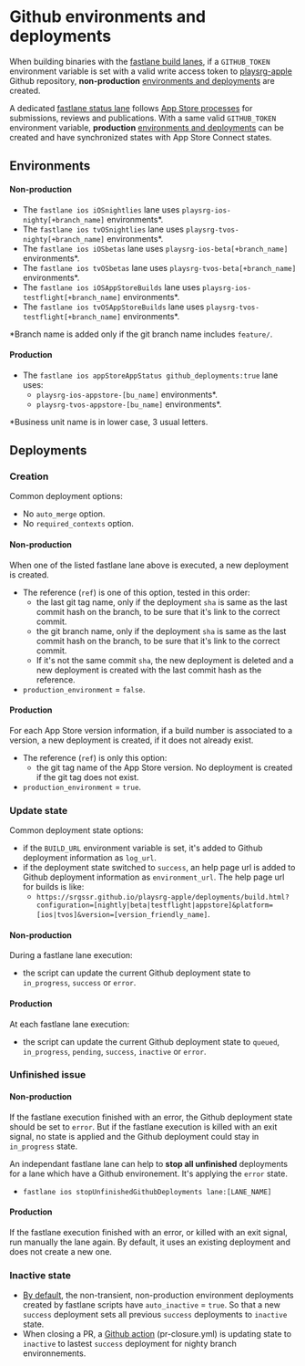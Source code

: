 # Github environments and deployments

When building binaries with the [fastlane build lanes](RELEASE_CHECKLIST.md#fastlane-on-playcity-ci), if a `GITHUB_TOKEN` environment variable is set with a valid write access token to [playsrg-apple](https://github.com/SRGSSR/playsrg-apple) Github repository, **non-production** [environments and deployments](https://github.com/SRGSSR/playsrg-apple/deployments) are created.

A dedicated [fastlane status lane](RELEASE_CHECKLIST.md#appstore-and-testflight-review-status) follows [App Store processes](https://developer.apple.com/ios/submit/) for submissions, reviews and publications. With a same valid `GITHUB_TOKEN` environment variable, **production** [environments and deployments](https://github.com/SRGSSR/playsrg-apple/deployments) can be created and have synchronized states with App Store Connect states.

## Environments

#### Non-production
-  The `fastlane ios iOSnightlies` lane uses `playsrg-ios-nighty[+branch_name]` environments*.
-  The `fastlane ios tvOSnightlies` lane uses `playsrg-tvos-nighty[+branch_name]` environments*.
-  The `fastlane ios iOSbetas` lane uses `playsrg-ios-beta[+branch_name]` environments*.
-  The `fastlane ios tvOSbetas` lane uses `playsrg-tvos-beta[+branch_name]` environments*.
-  The `fastlane ios iOSAppStoreBuilds` lane uses `playsrg-ios-testflight[+branch_name]` environments*.
-  The `fastlane ios tvOSAppStoreBuilds` lane uses `playsrg-tvos-testflight[+branch_name]` environments*.

\*Branch name is added only if the git branch name includes `feature/`.

#### Production
-  The `fastlane ios appStoreAppStatus github_deployments:true` lane uses:
	-  `playsrg-ios-appstore-[bu_name]` environments*.
	-  `playsrg-tvos-appstore-[bu_name]` environments*.

\*Business unit name is in lower case, 3 usual letters.

## Deployments

### Creation

Common deployment options:

- No `auto_merge` option.
- No `required_contexts` option.

#### Non-production
When one of the listed fastlane lane above is executed, a new deployment is created.

- The reference (`ref`) is one of this option, tested in this order:
	- the last git tag name, only if the deployment `sha` is same as the last commit hash on the branch, to be sure that it's link to the correct commit.
	- the git branch name, only if the deployment `sha` is same as the last commit hash on the branch, to be sure that it's link to the correct commit.
	- If it's not the same commit `sha`, the new deployment is deleted and a new deployment is created with the last commit hash as the reference.
- `production_environment` = `false`.

#### Production
For each App Store version information, if a build number is associated to a version, a new deployment is created, if it does not already exist.

- The reference (`ref`) is only this option:
	- the git tag name of the App Store version. No deployment is created if the git tag does not exist.
- `production_environment` = `true`.

### Update state

Common deployment state options:

-  if the `BUILD_URL` environment variable is set, it's added to Github deployment information as `log_url`.
- if the deployment state switched to `success`, an help page url is added to Github deployment information as `environment_url`. The help page url for builds is like:
  - `https://srgssr.github.io/playsrg-apple/deployments/build.html?configuration=[nightly|beta|testflight|appstore]&platform=[ios|tvos]&version=[version_friendly_name]`.

#### Non-production
During a fastlane lane execution:

- the script can update the current Github deployment state to `in_progress`, `success` or `error`.

#### Production
At each fastlane lane execution:

- the script can update the current Github deployment state to `queued`, `in_progress`, `pending`, `success`, `inactive` or `error`.

### Unfinished issue

#### Non-production
If the fastlane execution finished with an error, the Github deployment state should be set to `error`. But if the fastlane execution is killed with an exit signal, no state is applied and the Github deployment could stay in `in_progress` state.

An independant fastlane lane can help to **stop all unfinished** deployments for a lane which have a Github environement. It's applying the `error` state.

- `fastlane ios stopUnfinishedGithubDeployments lane:[LANE_NAME]`

#### Production

If the fastlane execution finished with an error, or killed with an exit signal, run manually the lane again. By default, it uses an existing deployment and does not create a new one.

### Inactive state

- [By default](https://docs.github.com/en/rest/deployments/deployments?apiVersion=2022-11-28#inactive-deployments), the non-transient, non-production environment deployments created by fastlane scripts have `auto_inactive` = `true`. So that a new `success` deployment sets all previous `success` deployments to `inactive` state.
- When closing a PR, a [Github action](https://github.com/SRGSSR/playsrg-apple/actions) (pr-closure.yml) is updating state to `inactive` to lastest `success` deployment for nighty branch environnements.

